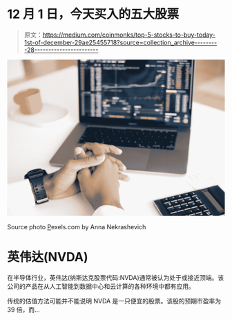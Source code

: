 # 12 月 1 日，今天买入的五大股票

> 原文：<https://medium.com/coinmonks/top-5-stocks-to-buy-today-1st-of-december-29ae25455718?source=collection_archive---------28----------------------->

![](img/04d0ff15689b46ff3e0c12335a1a1bb2.png)

Source photo [P](https://www.pexels.com/photo/marketing-businessman-person-hands-6801647/)exels.com by Anna Nekrashevich

# 英伟达(NVDA)

在半导体行业，英伟达(纳斯达克股票代码:NVDA)通常被认为处于或接近顶端。该公司的产品在从人工智能到数据中心和云计算的各种环境中都有应用。

传统的估值方法可能并不能说明 NVDA 是一只便宜的股票。该股的预期市盈率为 39 倍，而…